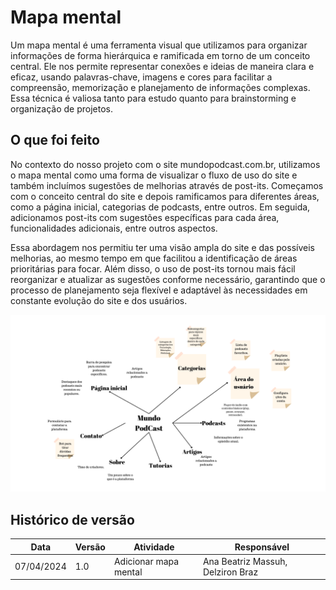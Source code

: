 # Mapa mental 

Um mapa mental é uma ferramenta visual que utilizamos para organizar informações de forma hierárquica e ramificada em torno de um conceito central. Ele nos permite representar conexões e ideias de maneira clara e eficaz, usando palavras-chave, imagens e cores para facilitar a compreensão, memorização e planejamento de informações complexas. Essa técnica é valiosa tanto para estudo quanto para brainstorming e organização de projetos.

## O que foi feito

No contexto do nosso projeto com o site mundopodcast.com.br, utilizamos o mapa mental como uma forma de visualizar o fluxo de uso do site e também incluímos sugestões de melhorias através de post-its. Começamos com o conceito central do site e depois ramificamos para diferentes áreas, como a página inicial, categorias de podcasts, entre outros. Em seguida, adicionamos post-its com sugestões específicas para cada área, funcionalidades adicionais, entre outros aspectos.

Essa abordagem nos permitiu ter uma visão ampla do site e das possíveis melhorias, ao mesmo tempo em que facilitou a identificação de áreas prioritárias para focar. Além disso, o uso de post-its tornou mais fácil reorganizar e atualizar as sugestões conforme necessário, garantindo que o processo de planejamento seja flexível e adaptável às necessidades em constante evolução do site e dos usuários.

![Mapa Mental](../images/mapaMental.png)

## Histórico de versão

| Data | Versão | Atividade | Responsável |
| ---- | ------ | --------- | ----------- |
| 07/04/2024 | 1.0 | Adicionar mapa mental | Ana Beatriz Massuh, Delziron Braz |
